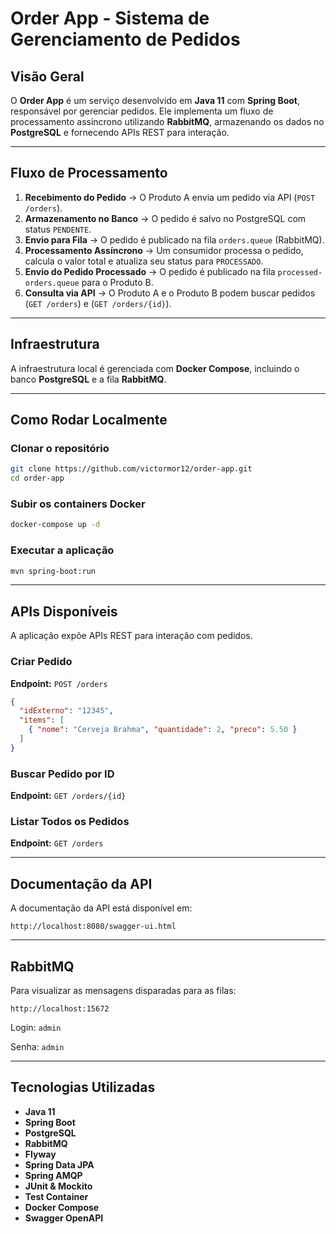 # Order App - Sistema de Gerenciamento de Pedidos

## Visão Geral
O **Order App** é um serviço desenvolvido em **Java 11** com **Spring Boot**, responsável por gerenciar pedidos. Ele implementa um fluxo de processamento assíncrono utilizando **RabbitMQ**, armazenando os dados no **PostgreSQL** e fornecendo APIs REST para interação.

---

## Fluxo de Processamento
1. **Recebimento do Pedido** → O Produto A envia um pedido via API (`POST /orders`).
2. **Armazenamento no Banco** → O pedido é salvo no PostgreSQL com status `PENDENTE`.
3. **Envio para Fila** → O pedido é publicado na fila `orders.queue` (RabbitMQ).
4. **Processamento Assíncrono** → Um consumidor processa o pedido, calcula o valor total e atualiza seu status para `PROCESSADO`.
5. **Envio do Pedido Processado** → O pedido é publicado na fila `processed-orders.queue` para o Produto B.
6. **Consulta via API** → O Produto A e o Produto B podem buscar pedidos (`GET /orders`) e (`GET /orders/{id}`).

---

## Infraestrutura
A infraestrutura local é gerenciada com **Docker Compose**, incluindo o banco **PostgreSQL** e a fila **RabbitMQ**.

---

## Como Rodar Localmente
### Clonar o repositório
```bash
git clone https://github.com/victormor12/order-app.git
cd order-app
```

### Subir os containers Docker
```bash
docker-compose up -d
```

### Executar a aplicação
```bash
mvn spring-boot:run
```

---

## APIs Disponíveis
A aplicação expõe APIs REST para interação com pedidos.

### Criar Pedido
**Endpoint:** `POST /orders`
```json
{
  "idExterno": "12345",
  "items": [
    { "nome": "Cerveja Brahma", "quantidade": 2, "preco": 5.50 }
  ]
}
```

### Buscar Pedido por ID
**Endpoint:** `GET /orders/{id}`

### Listar Todos os Pedidos
**Endpoint:** `GET /orders`

---

## Documentação da API
A documentação da API está disponível em:
```
http://localhost:8080/swagger-ui.html
```

---

## RabbitMQ
Para visualizar as mensagens disparadas para as filas:
```
http://localhost:15672
```

Login: ```admin```

Senha: ```admin```

---

## Tecnologias Utilizadas
- **Java 11**
- **Spring Boot**
- **PostgreSQL**
- **RabbitMQ**
- **Flyway**
- **Spring Data JPA**
- **Spring AMQP**
- **JUnit & Mockito**
- **Test Container**
- **Docker Compose**
- **Swagger OpenAPI**
